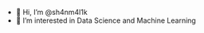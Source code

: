 - 👋 Hi, I’m @sh4nm4l1k
- 👀 I’m interested in Data Science and Machine Learning


<!---
sh4nm4l1k/sh4nm4l1k is a ✨ special ✨ repository because its `README.md` (this file) appears on your GitHub profile.
You can click the Preview link to take a look at your changes.
--->
